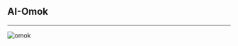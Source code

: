## AI-Omok

-------

![omok](https://user-images.githubusercontent.com/48282708/71707199-feb57e00-2e2b-11ea-9257-977c33195025.png)
